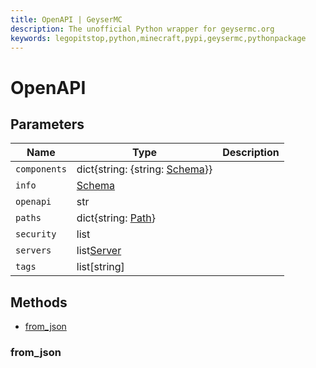 ```yaml
---
title: OpenAPI | GeyserMC
description: The unofficial Python wrapper for geysermc.org
keywords: legopitstop,python,minecraft,pypi,geysermc,pythonpackage
---
```


# OpenAPI

## Parameters

| Name         | Type                                          | Description |
| ------------ | --------------------------------------------- | ----------- |
| `components` | dict{string: {string: [Schema](./Schema.md)}} |             |
| `info`       | [Schema](./Schema.md)                         |             |
| `openapi`    | str                                           |             |
| `paths`      | dict{string: [Path](./Path.md)}               |             |
| `security`   | list                                          |             |
| `servers`    | list[Server](./Server.md)                     |             |
| `tags`       | list[string]                                  |             |

## Methods

- [from_json](#from_json)

### from_json

